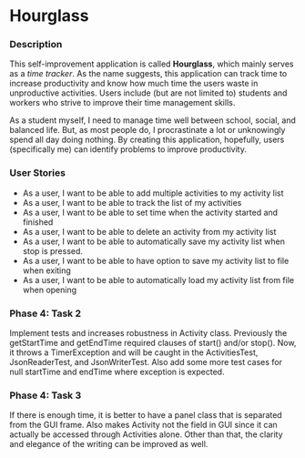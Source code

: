 # Hourglass

### Description

This self-improvement application is called **Hourglass**, which mainly serves as a *time tracker*. As the name suggests, this application can track time to increase productivity and know how much time the users waste in unproductive activities. Users include (but are not limited to) students and workers who strive to improve their time management skills.

As a student myself, I need to manage time well between school, social, and balanced life. But, as most people do, I procrastinate a lot or unknowingly spend all day doing nothing. By creating this application, hopefully, users (specifically me) can identify problems to improve productivity.

### User Stories

- As a user, I want to be able to add multiple activities to my activity list
- As a user, I want to be able to track the list of my activities
- As a user, I want to be able to set time when the activity started and finished
- As a user, I want to be able to delete an activity from my activity list
- As a user, I want to be able to automatically save my activity list when stop is pressed.
- As a user, I want to be able to have option to save my activity list to file when exiting
- As a user, I want to be able to automatically load my activity list from file when opening

### Phase 4: Task 2
Implement tests and increases robustness in Activity class. Previously the getStartTime and getEndTime required clauses of start() and/or stop(). Now, it throws a TimerException and will be caught in the ActivitiesTest, JsonReaderTest, and JsonWriterTest. Also add some more test cases for null startTime and endTime where exception is expected.

### Phase 4: Task 3
If there is enough time, it is better to have a panel class that is separated from the GUI frame. Also makes Activity not the field in GUI since it can actually be accessed through Activities alone. Other than that, the clarity and elegance of the writing can be improved as well.
